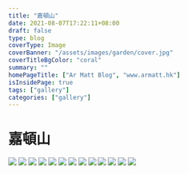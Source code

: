```yaml
---
title: "嘉頓山"
date: 2021-08-07T17:22:11+08:00
draft: false
type: blog
coverType: Image
coverBanner: "/assets/images/garden/cover.jpg"
coverTitleBgColor: "coral"
summary: ""
homePageTitle: ["Ar Matt Blog", "www.armatt.hk"]
isInsidePage: true
tags: ["gallery"]
categories: ["gallery"]
---
```


# 嘉頓山

![](/assets/images/garden/01.jpg)
![](/assets/images/garden/02.jpg)
![](/assets/images/garden/03.jpg)
![](/assets/images/garden/04.jpg)
![](/assets/images/garden/05.jpg)
![](/assets/images/garden/06.jpg)
![](/assets/images/garden/07.jpg)
![](/assets/images/garden/08.jpg)
![](/assets/images/garden/09.jpg)
![](/assets/images/garden/10.jpg)
![](/assets/images/garden/11.jpg)
![](/assets/images/garden/12.jpg)
![](/assets/images/garden/13.jpg)
